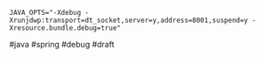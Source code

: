 ```
JAVA_OPTS="-Xdebug -Xrunjdwp:transport=dt_socket,server=y,address=8001,suspend=y -Xresource.bundle.debug=true"
```
#java #spring #debug
#draft